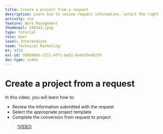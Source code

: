 ```yaml
---
title: Create a project from a request
description: Learn how to review request information, select the right project template, and convert the request into a project.
activity: use
feature: Work Management
thumbnail: 340343.jpeg
type: Tutorial
role: User
level: Intermediate
team: Technical Marketing
kt: 9723
exl-id: 5095d6bb-2721-47f1-be52-8e43d3edb2fd
doc-type: video
---
```

# Create a project from a request

In this video, you will learn how to:

* Review the information submitted with the request
* Select the appropriate project template
* Complete the conversion from request to project

>[!VIDEO](https://video.tv.adobe.com/v/340343/?quality=12)
